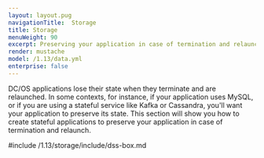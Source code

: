 ```yaml
---
layout: layout.pug
navigationTitle:  Storage
title: Storage
menuWeight: 90
excerpt: Preserving your application in case of termination and relaunch
render: mustache
model: /1.13/data.yml
enterprise: false
---
```


DC/OS applications lose their state when they terminate and are relaunched. In some contexts, for instance, if your application uses MySQL, or if you are using a stateful service like Kafka or Cassandra, you'll want your application to preserve its state. This section will show you how to create stateful applications to preserve your application in case of termination and relaunch.

#include /1.13/storage/include/dss-box.md